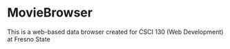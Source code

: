 # MovieBrowser
 This is a web-based data browser created for CSCI 130 (Web Development) at Fresno State
